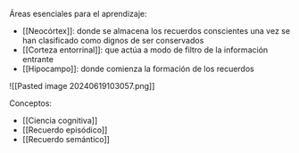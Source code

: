 Áreas esenciales para el aprendizaje:
- [[Neocórtex]]: donde se almacena los recuerdos conscientes una vez se han clasificado como dignos de ser conservados
- [[Corteza entorrinal]]: que actúa a modo de filtro de la información entrante
- [[Hipocampo]]: donde comienza la formación de los recuerdos

![[Pasted image 20240619103057.png]]

Conceptos:
- [[Ciencia cognitiva]]
- [[Recuerdo episódico]]
- [[Recuerdo semántico]]
